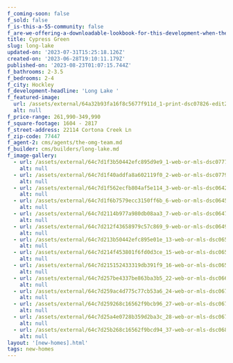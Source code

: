```yaml
---
f_coming-soon: false
f_sold: false
f_is-this-a-55-community: false
f_are-we-offering-a-downloadable-lookbook-for-this-development-when-they-submit-their-contact-info: false
title: Cypress Green
slug: long-lake
updated-on: '2023-07-31T15:25:18.126Z'
created-on: '2023-06-28T19:10:11.179Z'
published-on: '2023-08-23T01:07:15.744Z'
f_bathrooms: 2-3.5
f_bedrooms: 2-4
f_city: Hockley
f_development-headline: 'Long Lake '
f_featured-image:
  url: /assets/external/64a32b93fa16f8c5677f911d_1-print-dsc07826-edit201201.jpg
  alt: null
f_price-range: 261,990-349,990
f_square-footage: 1604 - 2817
f_street-address: 22114 Cortona Creek Ln
f_zip-code: 77447
f_agent-2: cms/agents/the-omg-team.md
f_builder: cms/builders/long-lake.md
f_image-gallery:
  - url: /assets/external/64c7d1f3b50442efc895d9e9_1-web-or-mls-dsc07775-edit.jpg
    alt: null
  - url: /assets/external/64c7d1f40addfa8a602119f0_2-web-or-mls-dsc07790-edit.jpg
    alt: null
  - url: /assets/external/64c7d1f562ecfb804af5e114_3-web-or-mls-dsc06421.jpg
    alt: null
  - url: /assets/external/64c7d1f6b7579ecc3150ff6b_6-web-or-mls-dsc06456_vs.jpg
    alt: null
  - url: /assets/external/64c7d2114b977a980db08aa3_7-web-or-mls-dsc06476.jpg
    alt: null
  - url: /assets/external/64c7d212f43658979c57c869_9-web-or-mls-dsc06496.jpg
    alt: null
  - url: /assets/external/64c7d213b50442efc895e01e_13-web-or-mls-dsc06541.jpg
    alt: null
  - url: /assets/external/64c7d214f453801f6fd0d3ce_15-web-or-mls-dsc06561_vs.jpg
    alt: null
  - url: /assets/external/64c7d215152433319db391f9_16-web-or-mls-dsc06571.jpg
    alt: null
  - url: /assets/external/64c7d257be4337be863ba3b5_22-web-or-mls-dsc06631_vs.jpg
    alt: null
  - url: /assets/external/64c7d259ac4d775c77cb53a6_24-web-or-mls-dsc06726.jpg
    alt: null
  - url: /assets/external/64c7d259268c16562f9bcb96_27-web-or-mls-dsc06706.jpg
    alt: null
  - url: /assets/external/64c7d25a4e0728b359d2ba3c_28-web-or-mls-dsc06741.jpg
    alt: null
  - url: /assets/external/64c7d25b268c16562f9bcd94_37-web-or-mls-dsc06836.jpg
    alt: null
layout: '[new-homes].html'
tags: new-homes
---
```



